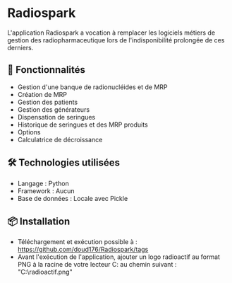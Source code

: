 # Radiospark

L'application Radiospark a vocation à remplacer les logiciels métiers de gestion des radiopharmaceutique lors de l'indisponibilité prolongée de ces derniers.

## 🚀 Fonctionnalités

- Gestion d'une banque de radionucléides et de MRP
- Création de MRP
- Gestion des patients
- Gestion des générateurs
- Dispensation de seringues
- Historique de seringues et des MRP produits
- Options
- Calculatrice de décroissance

## 🛠️ Technologies utilisées

- Langage : Python
- Framework : Aucun
- Base de données : Locale avec Pickle

## 📦 Installation

- Téléchargement et exécution possible à : https://github.com/doud176/Radiospark/tags
- Avant l'exécution de l'application, ajouter un logo radioactif au format PNG à la racine de votre lecteur C: au chemin suivant : "C:\radioactif.png"
